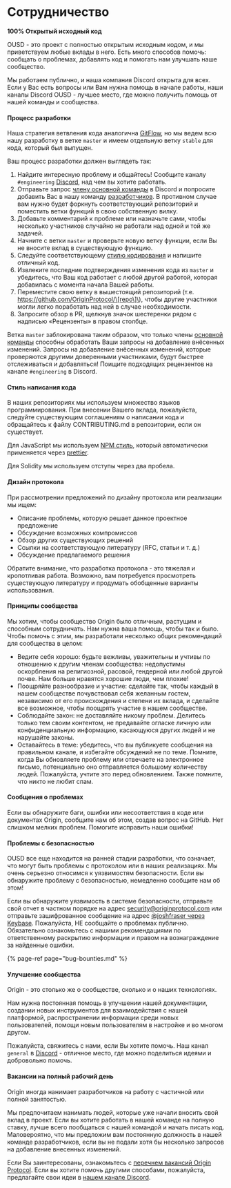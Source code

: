 # Сотрудничество

**100% Открытый исходный код**

OUSD - это проект с полностью открытым исходным кодом, и мы приветствуем любые вклады в него. Есть много способов помочь: сообщать о проблемах, добавлять код и помогать нам улучшать наше сообщество.

Мы работаем публично, и наша компания Discord открыта для всех. Если у Вас есть вопросы или Вам нужна помощь в начале работы, наши каналы Discord OUSD - лучшее место, где можно получить помощь от нашей команды и сообщества.

#### Процесс разработки

Наша стратегия ветвления кода аналогична [GitFlow](http://nvie.com/posts/a-successful-git-branching-model/), но мы ведем всю нашу разработку в ветке `master` и имеем отдельную ветку `stable` для кода, который был выпущен.

Ваш процесс разработки должен выглядеть так:

1. Найдите интересную проблему и общайтесь! Сообщите каналу `#engineering` [Discord](https://discord.gg/jyxpUSe), над чем вы хотите работать.
2. Отправьте запрос [члену основной команды](https://github.com/orgs/OriginProtocol/teams/core/members) в Discord и попросите добавить Вас в нашу команду [разработчиков](https://github.com/orgs/OriginProtocol/teams/contributors). В противном случае вам нужно будет форкнуть соответствующий репозиторий и поместить ветки функций в свою собственную вилку.
3. Добавьте комментарий к проблеме или назначьте сами, чтобы несколько участников случайно не работали над одной и той же задачей.
4. Начните с ветки `master` и проверьте новую ветку функции, если Вы не вносите вклад в существующую функцию.
5. Следуйте соответствующему [стилю кодирования](https://docs.originprotocol.com/guides/getting_started/contributing.html#contributing-email-coding-style) и напишите отличный код.
6. Извлеките последние подтверждения изменения кода из `master` и убедитесь, что Ваш код работает с любой другой работой, которая добавилась с момента начала Вашей работы.
7. Переместите свою ветку в вышестоящий репозиторий \(т.е. https://github.com/OriginProtocol/\[repo\]\), чтобы другие участники могли легко поработать над ней в случае необходимости.
8. Запросите обзор в PR, щелкнув значок шестеренки рядом с надписью «Рецензенты» в правом столбце.

Ветка `master` заблокирована таким образом, что только члены [основной команды](https://github.com/orgs/OriginProtocol/teams/core) способны обработать Ваши запросы на добавление внёсенных изменений. Запросы на добавление внёсенных изменений, которые проверяются другими доверенными участниками, будут быстрее отслеживаться и добавляться! Поищите подходящих рецензентов на канале `#engineering` в Discord.

#### Стиль написания кода

В наших репозиториях мы используем множество языков программирования. При внесении Вашего вклада, пожалуйста, следуйте существующим соглашениям о написании кода и обращайтесь к файлу CONTRIBUTING.md в репозитории, если он существует.

Для JavaScript мы используем [NPM стиль](https://docs.npmjs.com/misc/coding-style), который автоматически применяется через [prettier](https://prettier.io/).

Для Solidity мы используем отступы через два пробела.

#### Дизайн протокола

При рассмотрении предложений по дизайну протокола или реализации мы ищем:

* Описание проблемы, которую решает данное проектное предложение
* Обсуждение возможных компромиссов
* Обзор других существующих решений
* Ссылки на соответствующую литературу \(RFC, статьи и т. д.\)
* Обсуждение предлагаемого решения

Обратите внимание, что разработка протокола - это тяжелая и кропотливая работа. Возможно, вам потребуется просмотреть существующую литературу и продумать обобщенные варианты использования.

#### Принципы сообщества

Мы хотим, чтобы сообщество Origin было отличным, растущим и способным сотрудничать. Нам нужна ваша помощь, чтобы так и было. Чтобы помочь с этим, мы разработали несколько общих рекомендаций для сообщества в целом:

* Ведите себя хорошо: будьте вежливы, уважительны и учтивы по отношению к другим членам сообщества: недопустимы оскорбления на религиозной, расовой, гендерной или любой другой почве. Нам больше нравятся хорошие люди, чем плохие!
* Поощряйте разнообразие и участие: сделайте так, чтобы каждый в нашем сообществе почувствовал себя желанным гостем, независимо от его происхождения и степени их вклада, и сделайте все возможное, чтобы поощрять участие в нашем сообществе.
* Соблюдайте закон: не доставляйте никому проблем. Делитесь только тем своим контентом, не предавайте огласке личную или конфиденциальную информацию, касающуюся других людей и не нарушайте законы.
* Оставайтесь в теме: убедитесь, что вы публикуете сообщения на правильном канале, и избегайте обсуждений не по теме. Помните, когда Вы обновляете проблему или отвечаете на электронное письмо, потенциально оно отправляется большому количеству людей. Пожалуйста, учтите это перед обновлением. Также помните, что никто не любит спам.

#### Сообщения о проблемах

Если вы обнаружите баги, ошибки или несоответствия в коде или документах Origin, сообщите нам об этом, создав вопрос на GitHub. Нет слишком мелких проблем. Помогите исправить наши ошибки!

#### Проблемы с безопасностью

OUSD все еще находится на ранней стадии разработки, что означает, что могут быть проблемы с протоколом или в наших реализациях. Мы очень серьезно относимся к уязвимостям безопасности. Если вы обнаружите проблему с безопасностью, немедленно сообщите нам об этом!

Если вы обнаружите уязвимость в системе безопасности, отправьте свой отчет в частном порядке на адрес [security@originprotocol.com](mailto:security@originprotocol.com) или отправьте зашифрованное сообщение на адрес [@joshfraser через Keybase](https://keybase.io/joshfraser). Пожалуйста, НЕ сообщайте о проблемах публично. Обязательно ознакомьтесь с нашими рекомендациями по ответственному раскрытию информации и правом на вознаграждение за найденные ошибки.

{% page-ref page="bug-bounties.md" %}

#### **Улучшение сообщества**

Origin - это столько же о сообществе, сколько и о наших технологиях.

Нам нужна постоянная помощь в улучшении нашей документации, создании новых инструментов для взаимодействия с нашей платформой, распространении информации среди новых пользователей, помощи новым пользователям в настройке и во многом другом.

Пожалуйста, свяжитесь с нами, если Вы хотите помочь. Наш канал `general` в [Discord](https://www.originprotocol.com/discord) - отличное место, где можно поделиться идеями и добровольно помочь.

#### Вакансии на полный рабочий день

Origin иногда нанимает разработчиков на работу с частичной или полной занятостью.

Мы предпочитаем нанимать людей, которые уже начали вносить свой вклад в проект. Если вы хотите работать в нашей команде на полную ставку, лучше всего пообщаться с нашей командой и начать писать код. Маловероятно, что мы предложим вам постоянную должность в нашей команде разработчиков, если вы не подали хотя бы несколько запросов на добавление внесенных изменений.

Если Вы заинтересованы, ознакомьтесь с [перечнем вакансий Origin Protocol](https://angel.co/originprotocol/jobs). Если вы хотите помочь другими способами, пожалуйста, предлагайте свои идеи в [нашем канале Discord](https://www.originprotocol.com/discord).



